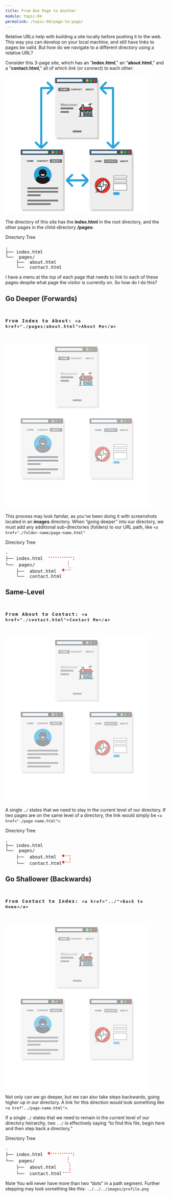 ```yaml
---
title: From One Page to Another
module: topic-04
permalink: /topic-04/page-to-page/
---
```


<div class="divider-heading"></div>

Relative URLs help with building a site locally before pushing it to the web. This way you can develop on your local machine, and still have links to pages be valid. But how do we navigate to a different directory using a relative URL?

Consider this 3-page site, which has an “**index.html**,” an “**about.html**,” and a “**contact.html**,” all of which _link_ (or connect) to each other:

<img src="../img/page-map.gif" alt="simple site page of three pages" style="width: 450px;" />

The directory of this site has the **index.html** in the root directory, and the other pages in the child-directory **/pages**:


<div id="code-heading">Directory Tree</div>
<pre id="bash">
.
├── index.html
└── <i class="far fa-folder-open"></i> pages/
    ├── <i class="fab fa-html5"></i> about.html
    └── <i class="fab fa-html5"></i> contact.html
</pre>


I have a menu at the top of each page that needs to link to each of these pages despite what page the visitor is currently on. So how do I do this?


<div class="divider-pg"></div>


<h2 id="deeper-level-linking">Go Deeper (Forwards)</h2>
<p style="font-size: 1em; font-weight: bold; letter-spacing: 2px; margin: 3rem 0;">
  <i class="fas fa-long-arrow-alt-right" style="color: #DF382C"></i>
  <span style="font-family: monospace;">From Index to About: <code>&lt;a href="./pages/about.html"&gt;About Me&lt;/a&gt;</code></span>
</p>


<img src="../img/page-go-deeper.gif" alt="index linking to about" style="width: 450px;" />


This process may look familar, as you've been doing it with screenshots located in an **images** directory. When “going deeper” into our directory, we must add any additional sub-directories (folders) to our URL path, like `<a href="./folder-name/page-name.html"`


<div id="code-heading">Directory Tree</div>
<pre id="bash">
.
├── index.html<img class="fas bounce" src="../img/dots-horizontal.png" style="width: 2em; margin: 0 0 0 1em;" /><img class="fas bounce" src="../img/dots-horizontal.png" style="width: 2em; margin: 0 0;" /><img class="fas bounce" src="../img/dots-corner-open.png" style="width: 2em; margin: 0;" />
└── <i class="far fa-folder-open"></i> pages/<img class="fas bounce" src="../img/dots-vertical.png" style="width: 2em; margin: 0 0 0 7.35em;" />
    ├── <i class="fab fa-html5"></i> about.html<img class="fas bounce" src="../img/dots-corner-close-arrow.png" style="width: 2em; margin: 0 0 0 1.2em;" />
    └── <i class="fab fa-html5"></i> contact.html
</pre>


<div class="divider-pg"></div>


<h2 id="same-level-linking">Same-Level</h2>
<p style="font-size: 1em; font-weight: bold; letter-spacing: 2px; margin: 3rem 0;">
  <i class="fas fa-long-arrow-alt-right" style="color: #DF382C"></i>
  <span style="font-family: monospace;">From About to Contact: <code>&lt;a href="./contact.html"&gt;Contact Me&lt;/a&gt;</code></span>
</p>


<img src="../img/page-same-level.gif" alt="about linking to contact" style="width: 450px;" />


A single `./` states that we need to stay in the current level of our directory. If two pages are on the same level of a directory, the link would simply be `<a href="./page-name.html">`.


<div id="code-heading">Directory Tree</div>
<pre id="bash">
.
├── index.html
└── <i class="far fa-folder-open"></i> pages/
    ├── <i class="fab fa-html5"></i> about.html<img class="fas bounce" src="../img/dots-corner-open-arrow.png" style="width: 2em; margin: 0 0 0 1.2em;" />
    └── <i class="fab fa-html5"></i> contact.html<img class="fas bounce" src="../img/dots-corner-close-arrow.png" style="width: 2em; margin: 0;" />
</pre>


<div class="divider-pg"></div>


<h2 id="shallower-level-linking">Go Shallower (Backwards)</h2>
<p style="font-size: 1em; font-weight: bold; letter-spacing: 2px; margin: 3rem 0;">
  <i class="fas fa-long-arrow-alt-right" style="color: #DF382C"></i>
  <span style="font-family: monospace;">From Contact to Index: <code>&lt;a href="../"&gt;Back to Home&lt;/a&gt;</code></span>
</p>


<img src="../img/page-go-backwards.gif" alt="contact linking to index" style="width: 450px;" />


Not only can we go deeper, but we can also take steps backwards, going higher up in our directory. A link for this direction would look something like `<a href"../page-name.html">`.

If a single `./` states that we need to remain in the current level of our directory heirarchy, two `../` is effectively saying “to find this file, begin here and then step back a directory.”


<div id="code-heading">Directory Tree</div>
<pre id="bash">
.
├── index.html<img class="fas bounce" src="../img/dots-horizontal-left.png" style="width: 2em; margin: 0 0 0 1em;" /><img class="fas bounce" src="../img/dots-horizontal.png" style="width: 2em; margin: 0 0;" /><img class="fas bounce" src="../img/dots-corner-open.png" style="width: 2em; margin: 0;" />
└── <i class="far fa-folder-open"></i> pages/<img class="fas bounce" src="../img/dots-vertical.png" style="width: 2em; margin: 0 0 0 7.35em;" />
    ├── <i class="fab fa-html5"></i> about.html<img class="fas bounce" src="../img/dots-vertical.png" style="width: 2em; margin: 0 0 0 2.95em;" />
    └── <i class="fab fa-html5"></i> contact.html<img class="fas bounce" src="../img/dots-corner-close.png" style="width: 2em; margin: 0;" />
</pre>


<span class="label label-info">Note</span> You will never have more than two “dots” in a path segment. Further stepping may look something like this: `../../../images/profile.png`
